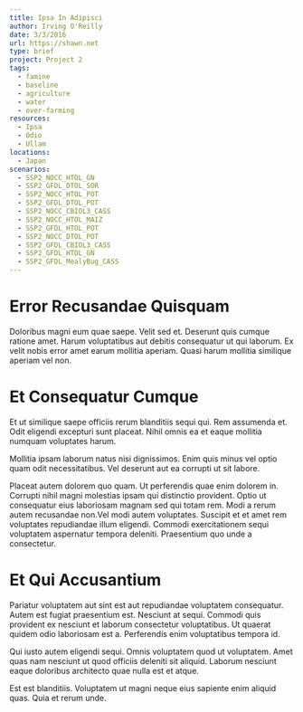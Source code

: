 ```yaml
---
title: Ipsa In Adipisci
author: Irving O'Reilly
date: 3/3/2016
url: https://shawn.net
type: brief
project: Project 2
tags:
  - famine
  - baseline
  - agriculture
  - water
  - over-farming
resources:
  - Ipsa
  - Odio
  - Ullam
locations:
  - Japan
scenarios:
  - SSP2_NOCC_HTOL_GN
  - SSP2_GFDL_DTOL_SOR
  - SSP2_NOCC_HTOL_POT
  - SSP2_GFDL_DTOL_POT
  - SSP2_NOCC_CBIOL3_CASS
  - SSP2_NOCC_HTOL_MAIZ
  - SSP2_GFDL_HTOL_POT
  - SSP2_NOCC_DTOL_POT
  - SSP2_GFDL_CBIOL3_CASS
  - SSP2_GFDL_HTOL_GN
  - SSP2_GFDL_MealyBug_CASS
---
```

# Error Recusandae Quisquam
Doloribus magni eum quae saepe. Velit sed et. Deserunt quis cumque ratione amet. Harum voluptatibus aut debitis consequatur ut qui laborum. Ex velit nobis error amet earum mollitia aperiam. Quasi harum mollitia similique aperiam vel non.

# Et Consequatur Cumque
Et ut similique saepe officiis rerum blanditiis sequi qui. Rem assumenda et. Odit eligendi excepturi sunt placeat. Nihil omnis ea et eaque mollitia numquam voluptates harum.
 Mollitia ipsam laborum natus nisi dignissimos. Enim quis minus vel optio quam odit necessitatibus. Vel deserunt aut ea corrupti ut sit labore.
 Placeat autem dolorem quo quam. Ut perferendis quae enim dolorem in. Corrupti nihil magni molestias ipsam qui distinctio provident. Optio ut consequatur eius laboriosam magnam sed qui totam rem. Modi a rerum autem recusandae non.Vel modi autem voluptates. Suscipit et et amet rem voluptates repudiandae illum eligendi. Commodi exercitationem sequi voluptatem aspernatur tempora deleniti. Praesentium quo unde a consectetur.

# Et Qui Accusantium
Pariatur voluptatem aut sint est aut repudiandae voluptatem consequatur. Autem est fugiat praesentium est. Nesciunt at sequi. Commodi quis provident ex nesciunt et laborum consectetur voluptatibus. Ut quaerat quidem odio laboriosam est a. Perferendis enim voluptatibus tempora id.
 Qui iusto autem eligendi sequi. Omnis voluptatem quod ut voluptatem. Amet quas nam nesciunt ut quod officiis deleniti sit aliquid. Laborum nesciunt eaque doloribus architecto quae nulla est et atque.
 Est est blanditiis. Voluptatem ut magni neque eius sapiente enim aliquid quas. Quia et rerum unde.
